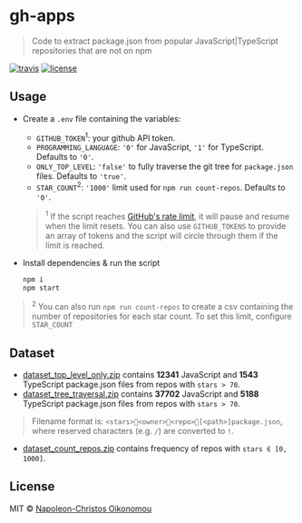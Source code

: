 # gh-apps

> Code to extract package.json from popular JavaScript|TypeScript repositories that are not on npm

[![travis](https://img.shields.io/travis/com/iamnapo/gh-apps.svg?style=for-the-badge&logo=travis&label=)](https://travis-ci.com/iamnapo/gh-apps) [![license](https://img.shields.io/github/license/iamnapo/gh-apps.svg?style=for-the-badge)](./LICENSE)

## Usage

- Create a `.env` file containing the variables:

  - `GITHUB_TOKEN`<sup>1</sup>: your github API token.
  - `PROGRAMMING_LANGUAGE`: `'0'` for JavaScript, `'1'` for TypeScript. Defaults to `'0'`.
  - `ONLY_TOP_LEVEL`: `'false'` to fully traverse the git tree for `package.json` files. Defaults to `'true'`.
  - `STAR_COUNT`<sup>2</sup>: `'1000'` limit used for `npm run count-repos`. Defaults to `'0'`.
    <br/>

  > <sup>1</sup> If the script reaches [GitHub's rate limit](https://developer.github.com/v3/#rate-limiting), it will pause and resume when the limit resets. You can also use `GITHUB_TOKENS` to provide an array of tokens and the script will circle through them if the limit is reached.

- Install dependencies & run the script

  ```bash
  npm i
  npm start
  ```

> <sup>2</sup> You can also run `npm run count-repos` to create a csv containing the number of repositories for each star count. To set this limit, configure `STAR_COUNT`

## Dataset

- [dataset_top_level_only.zip](./dataset_top_level_only.zip) contains **12341** JavaScript and **1543** TypeScript package.json files from repos with `stars > 70`.
- [dataset_tree_traversal.zip](./dataset_tree_traversal.zip) contains **37702** JavaScript and **5188** TypeScript package.json files from repos with `stars > 70`.

> Filename format is: `<stars>📎<owner>📎<repo>📎[<path>]package.json`, where reserved characters (e.g. `/`) are converted to `!`.

- [dataset_count_repos.zip](./dataset_count_repos.zip) contains frequency of repos with `stars ∈ [0, 1000]`.

## License

MIT © [Napoleon-Christos Oikonomou](https://iamnapo.me)
